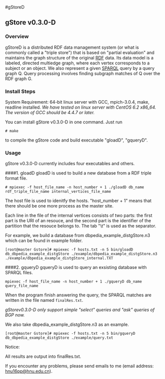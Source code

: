 #gStoreD

## gStore v0.3.0-D

### Overview
gStoreD is a distributed RDF data management system (or what is commonly called a "triple store") that is based on "partial evaluation" and maintains the graph structure of the original [RDF](http://www.w3.org/TR/rdf11-concepts/) data. Its data model is a labeled, directed multiedge graph, where each vertex corresponds to a subject or an object. We also represent a given [SPARQL](http://www.w3.org/TR/sparql11-overview/) query by a query graph Q. Query processing involves finding subgraph matches of Q over the RDF graph G. 

### Install Steps
System Requirement: 64-bit linux server with GCC, mpich-3.0.4, make, readline installed.
*We have tested on linux server with CentOS 6.2 x86_64. The version of GCC should be 4.4.7 or later.*

You can install gStore v0.3.0-D in one command. Just run

`# make` 

to compile the gStore code and build executable "gloadD", "gqueryD".

### Usage
gStore v0.3.0-D currently includes four executables and others.

####1. gloadD
gloadD is used to build a new database from a RDF triple format file.

`# mpiexec -f host_file_name -n host_number + 1 ./gloadD db_name rdf_triple_file_name internal_vertices_file_name`

The host file is used to idenitfy the hosts. "host_number + 1" means that there should be one more process as the master site.

Each line in the file of the internal vertices consists of two parts: the first part is the URI of an resouce, and the second part is the identifier of the partition that the resouce belongs to. The tab "\t" is used as the separator.

For example, we build a database from dbpedia_example_distgStore.n3 which can be found in example folder.

    [root@master Gstore]# mpiexec -f hosts.txt -n 5 bin/gloadD db_dbpedia_example_distgStore ./example/dbpedia_example_distgStore.n3 ./example/dbpedia_example_distgStore_internal.TXT

####2. gqueryD
gqueryD is used to query an exsisting database with SPARQL files.

`mpiexec -f host_file_name -n host_number + 1 ./gqueryD db_name query_file_name`

When the program finish answering the query, the SPARQL matches are written in the file named `finalRes.txt`.

*gStorev0.3.0-D only support simple "select" queries and "ask" queries of BGP now.*

We also take dbpedia_example_distgStore.n3 as an example.

    [root@master Gstore]# mpiexec -f hosts.txt -n 5 bin/gqueryD db_dbpedia_example_distgStore ./example/query.txt
   
Notice: 

All results are output into finalRes.txt.

If you encounter any problems, please send emails to me (email address: hnu16pp@hnu.edu.cn).